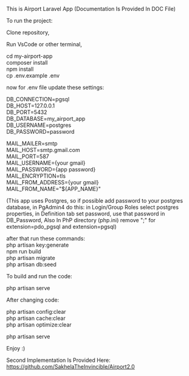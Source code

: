 This is Airport Laravel App
(Documentation Is Provided In DOC File)

To run the project:

Clone repository,

Run VsCode or other terminal,

cd my-airport-app    
composer install    
npm install    
cp .env.example .env    
  
now for .env file update these settings:  
  
DB_CONNECTION=pgsql  
DB_HOST=127.0.0.1  
DB_PORT=5432  
DB_DATABASE=my_airport_app  
DB_USERNAME=postgres  
DB_PASSWORD=password  
    
MAIL_MAILER=smtp    
MAIL_HOST=smtp.gmail.com    
MAIL_PORT=587    
MAIL_USERNAME={your gmail}  
MAIL_PASSWORD={app password}   
MAIL_ENCRYPTION=tls      
MAIL_FROM_ADDRESS={your gmail}    
MAIL_FROM_NAME="${APP_NAME}"    
    
    
(This app uses Postgres, so if possible add password to your postgres database,
in PgAdmin4 do this: in Login/Group Roles select postgres properties, in Definition tab set password, use that password in DB_Password,
Also In PhP directory (php.ini) remove ";" for extension=pdo_pgsql and extension=pgsql)

after that run these commands:    
php artisan key:generate    
npm run build  
php artisan migrate     
php artisan db:seed      


To build and run the code:  

php artisan serve      


After changing code:    

php artisan config:clear    
php artisan cache:clear  
php artisan optimize:clear  
  
php artisan serve    

Enjoy :)

Second Implementation Is Provided Here:  
https://github.com/SakhelaTheInvincible/Airport2.0  
